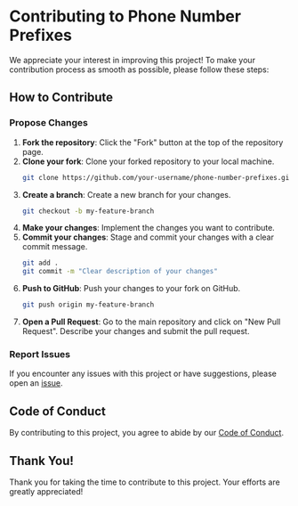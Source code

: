 # Contributing to Phone Number Prefixes

We appreciate your interest in improving this project! To make your contribution process as smooth as possible, please follow these steps:

## How to Contribute

### Propose Changes

1. **Fork the repository**: Click the "Fork" button at the top of the repository page.
2. **Clone your fork**: Clone your forked repository to your local machine.
    ```bash
    git clone https://github.com/your-username/phone-number-prefixes.git
    ```
3. **Create a branch**: Create a new branch for your changes.
    ```bash
    git checkout -b my-feature-branch
    ```
4. **Make your changes**: Implement the changes you want to contribute.
5. **Commit your changes**: Stage and commit your changes with a clear commit message.
    ```bash
    git add .
    git commit -m "Clear description of your changes"
    ```
6. **Push to GitHub**: Push your changes to your fork on GitHub.
    ```bash
    git push origin my-feature-branch
    ```
7. **Open a Pull Request**: Go to the main repository and click on "New Pull Request". Describe your changes and submit the pull request.

### Report Issues

If you encounter any issues with this project or have suggestions, please open an [issue](https://github.com/etheocledk/phone-number-prefixes/issues).

## Code of Conduct

By contributing to this project, you agree to abide by our [Code of Conduct](CODE_OF_CONDUCT.md).

## Thank You!

Thank you for taking the time to contribute to this project. Your efforts are greatly appreciated!
